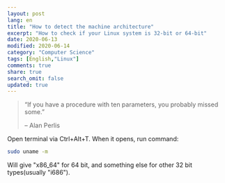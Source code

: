 ```yaml
---
layout: post
lang: en
title: "How to detect the machine architecture"
excerpt: "How to check if your Linux system is 32-bit or 64-bit"
date: 2020-06-13
modified: 2020-06-14
category: "Computer Science"
tags: [English,"Linux"]
comments: true
share: true
search_omit: false
updated: true
---
```


> “If you have a procedure with ten parameters, you probably missed some.”
>
> – Alan Perlis

Open terminal via Ctrl+Alt+T. When it opens, run command:
```bash
sudo uname -m
```
Will give "x86_64" for 64 bit, and something else for other 32 bit types(usually "i686").